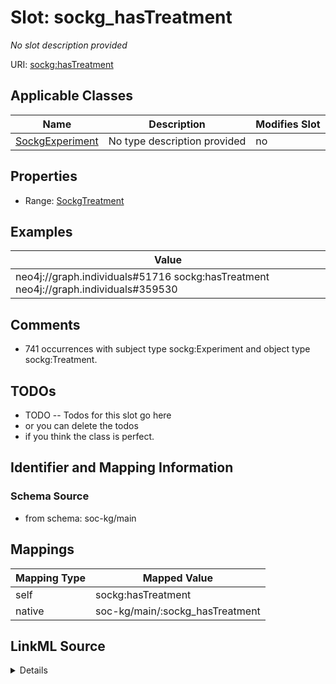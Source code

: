

# Slot: sockg_hasTreatment


_No slot description provided_





URI: [sockg:hasTreatment](http://www.semanticweb.org/sockg/ontologies/2024/0/soil-carbon-ontology/hasTreatment)



<!-- no inheritance hierarchy -->





## Applicable Classes

| Name | Description | Modifies Slot |
| --- | --- | --- |
| [SockgExperiment](../classes/SockgExperiment.md) | No type description provided |  no  |







## Properties

* Range: [SockgTreatment](../classes/SockgTreatment.md)






## Examples

| Value |
| --- |
| neo4j://graph.individuals#51716 sockg:hasTreatment neo4j://graph.individuals#359530 |

## Comments

* 741 occurrences with subject type sockg:Experiment and object type sockg:Treatment.

## TODOs

* TODO -- Todos for this slot go here
* or you can delete the todos
* if you think the class is perfect.

## Identifier and Mapping Information







### Schema Source


* from schema: soc-kg/main




## Mappings

| Mapping Type | Mapped Value |
| ---  | ---  |
| self | sockg:hasTreatment |
| native | soc-kg/main/:sockg_hasTreatment |




## LinkML Source

<details>
```yaml
name: sockg_hasTreatment
description: No slot description provided
todos:
- TODO -- Todos for this slot go here
- or you can delete the todos
- if you think the class is perfect.
comments:
- 741 occurrences with subject type sockg:Experiment and object type sockg:Treatment.
examples:
- value: neo4j://graph.individuals#51716 sockg:hasTreatment neo4j://graph.individuals#359530
from_schema: soc-kg/main
rank: 1000
slot_uri: sockg:hasTreatment
alias: sockg_hasTreatment
domain_of:
- sockg_Experiment
range: sockg_Treatment

```
</details>